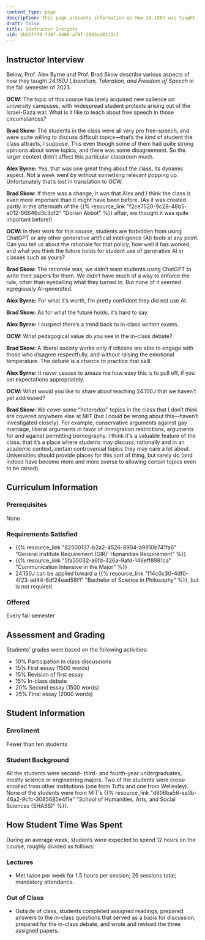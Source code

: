 ```yaml
---
content_type: page
description: This page presents information on how 24.150J was taught.
draft: false
title: Instructor Insights
uid: 2bbb7ff0-fd8f-4488-a79f-28d3a28113c1
---
```

## Instructor Interview

Below, Prof. Alex Byrne and Prof. Brad Skow describe various aspects of how they taught *24.150J Liberalism, Toleration, and Freedom of Speech* in the fall semester of 2023.

**OCW:** The topic of this course has lately acquired new salience on university campuses, with widespread student protests arising out of the Israel-Gaza war. What is it like to teach about free speech in those circumstances?

**Brad Skow:** The students in the class were all very pro free-speech, and were quite willing to discuss difficult topics—that’s the kind of student the class attracts, I suppose. This even though some of them had quite strong opinions about some topics, and there was some disagreement. So the larger context didn’t affect this particular classroom much.

**Alex Byrne:** Yes, that was one great thing about the class, its dynamic aspect. Not a week went by without something relevant popping up. Unfortunately that’s lost in translation to OCW.

**Brad Skow:** If there was a change, it was that Alex and I think the class is even more important than it might have been before. (As it was created partly in the aftermath of the {{% resource_link "f2ce7520-9c28-48b5-a012-66646d3c3df2" "Dorian Abbot" %}} affair, we thought it was quite important before!)

**OCW:** In their work for this course, students are forbidden from using ChatGPT or any other generative artificial intelligence (AI) tools at any point. Can you tell us about the rationale for that policy, how well it has worked, and what you think the future holds for student use of generative AI in classes such as yours?

**Brad Skow:** The rationale was, we didn’t want students using ChatGPT to write their papers for them. We didn’t have much of a way to enforce the rule, other than eyeballing what they turned in. But none of it seemed egregiously AI-generated. 

**Alex Byrne:** For what it’s worth, I’m pretty confident they did not use AI. 

**Brad Skow:** As for what the future holds, it’s hard to say.

**Alex Byrne:** I suspect there’s a trend back to in-class written exams.

**OCW:** What pedagogical value do you see in the in-class debate?

**Brad Skow:** A liberal society works only if citizens are able to engage with those who disagree respectfully, and without raising the emotional temperature. The debate is a chance to practice that skill. 

**Alex Byrne:** It never ceases to amaze me how easy this is to pull off, if you set expectations appropriately.

**OCW:** What would you like to share about teaching 24.150J that we haven’t yet addressed?

**Brad Skow:** We cover some “heterodox” topics in the class that I don’t think are covered anywhere else at MIT (but I could be wrong about this—haven’t investigated closely). For example, conservative arguments against gay marriage, liberal arguments in favor of immigration restrictions, arguments for and against permitting pornography. I think it's a valuable feature of the class, that it’s a place where students may discuss, rationally and in an academic context, certain controversial topics they may care a lot about. Universities should provide places for this sort of thing, but rarely do (and indeed have become more and more averse to allowing certain topics even to be raised). 

## Curriculum Information

### Prerequisites

None

### Requirements Satisfied

- {{% resource_link "82500137-b2a2-4526-8904-a9910b741fa6" "General Institute Requirement (GIR): Humanities Requirement" %}}
- {{% resource_link "5fa55032-a6fd-426a-9afd-146eff8981ca" "Communication Intensive in the Major" %}}
- 24.150J can be applied toward a {{% resource_link "f14c0c30-4df0-4f23-ad44-8df24ead58f1" "Bachelor of Science in Philosophy" %}}, but is not required.

### Offered

Every fall semester

## Assessment and Grading

Students’ grades were based on the following activities:

- 10% Participation in class discussions
- 15% First essay (1500 words)
- 15% Revision of first essay
- 15% In-class debate
- 20% Second essay (1500 words)
- 25% Final essay (2000 words)

## Student Information

### Enrollment

Fewer than ten students

### Student Background

All the students were second- third- and fourth-year undergraduates, mostly science or engineering majors. Two of the students were cross-enrolled from other institutions (one from Tufts and one from Wellesley). None of the students were from MIT's {{% resource_link "d806ba56-ea3b-46a2-9cfc-3085685e4f1e" "School of Humanities, Arts, and Social Sciences (SHASS)" %}}.

## How Student Time Was Spent

During an average week, students were expected to spend 12 hours on the course, roughly divided as follows:

### Lectures

- Met twice per week for 1.5 hours per session; 26 sessions total; mandatory attendance.

### Out of Class

- Outside of class, students completed assigned readings, prepared answers to the in-class questions that served as a basis for discussion, prepared for the in-class debate, and wrote and revised the three assigned papers.